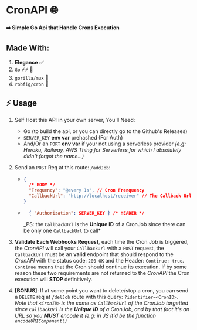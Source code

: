 # CronAPI 🌐

#### ➡️ Simple Go Api that Handle Crons Execution

## Made With:

1. **Elegance** ✅
2. `Go` ⚡⚡ 🤍
3. `gorilla/mux` 🦍
4. `robfig/cron` 🔩

## ⚡ Usage

1.  Self Host this API in your own server, You'll Need:
    - Go (to build the api, or you can directly go to the Github's Releases)
    - `SERVER_KEY` **env var** prehashed (For Auth)
    - And/Or an `PORT` **env var** if your not using a serverless provider _(e.g: Heroku, Railway, AWS Thing for Serverless for which I absolutely didn't forgot the name...)_
2.  Send an `POST` Req at this route: `/addJob`:

    - ```json
      {
        /* BODY */
        "Frequency": "@every 1s", // Cron Frenquency
        "CallbackUrl": "http://localhost/receiver" // The Callback Url (that will be called as an webhook)
      }
      ```
    - ```json
        { "Authorization": SERVER_KEY } /* HEADER */
      ```
      \_PS: the `CallbackUrl` is the **Unique ID** of a CronJob since there can be only one `CallbackUrl` to call\*

3.  **Validate Each Webhooks Request**, each time the Cron Job is triggered, the _CronAPI_ will call your `CallbackUrl` with a `POST` request, the `CallbackUrl` must be an **valid** endpoint that should respond to the _CronAPI_ with the status code: `200 OK` and the Header: `Continue: true`. `Continue` means that the Cron should continue its execution. If by some reason these two requirements are not returned to the _CronAPI_ the Cron execution will **STOP** definitively.

4.  **[BONUS]**: If at some point you want to delete/stop a cron, you can send a `DELETE` req at `/delJob` route with this query: `?identifier=<CronID>`. _Note that `<CronID>` is the same as `CallbackUrl` of the CronJob targetted since `CallbackUrl` is the **Unique ID** of a CronJob, and by that fact it's an URL so you **MUST** encode it (e.g: in JS it'd be the function `encodeURIComponent()`_
